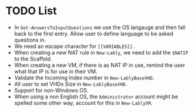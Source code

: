 # TODO List

- In `Get-AnswersToInputQuestions` we use the OS langauge and then fall back to the first entry. Allow user to define language to be asked questions in.
- We need an escape character for `[[VARIABLES]]`.
- When creating a new NAT rule in `New-Lably`, we need to add the `$NATIP` to the Scaffold.
- When creating a new VM, if there is as NAT IP in use, remind the user what that IP is for use in their VM.
- Validate the Incoming Index number in `New-LablyBaseVHD`.
- All user to set VHDx Size in `New-LablyBaseVHD`.
- Support for non-Windows OS.
- When using a non English OS, the `Administrator` account might be spelled some other way, account for this in `New-LablyVM`.

